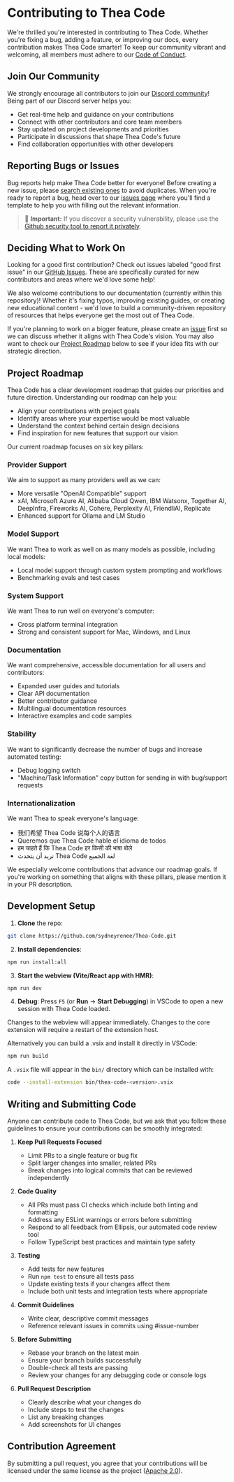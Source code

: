# Contributing to Thea Code

We're thrilled you're interested in contributing to Thea Code. Whether you're fixing a bug, adding a feature, or improving our docs, every contribution makes Thea Code smarter! To keep our community vibrant and welcoming, all members must adhere to our [Code of Conduct](CODE_OF_CONDUCT.md).

## Join Our Community

We strongly encourage all contributors to join our [Discord community](https://discord.gg/your-discord-invite-code)! Being part of our Discord server helps you: <!-- Replace with actual invite code -->

- Get real-time help and guidance on your contributions
- Connect with other contributors and core team members
- Stay updated on project developments and priorities
- Participate in discussions that shape Thea Code's future
- Find collaboration opportunities with other developers

## Reporting Bugs or Issues

Bug reports help make Thea Code better for everyone! Before creating a new issue, please [search existing ones](https://github.com/sydneyrenee/Thea-Code/issues) to avoid duplicates. When you're ready to report a bug, head over to our [issues page](https://github.com/sydneyrenee/Thea-Code/issues/new/choose) where you'll find a template to help you with filling out the relevant information.

<blockquote class='warning-note'>
     🔐 <b>Important:</b> If you discover a security vulnerability, please use the <a href="https://github.com/sydneyrenee/Thea-Code/security/advisories/new">Github security tool to report it privately</a>.
</blockquote>

## Deciding What to Work On

Looking for a good first contribution? Check out issues labeled "good first issue" in our [GitHub Issues](https://github.com/sydneyrenee/Thea-Code/issues?q=is%3Aopen+is%3Aissue+label%3A%22good+first+issue%22). These are specifically curated for new contributors and areas where we'd love some help!

We also welcome contributions to our documentation (currently within this repository)! Whether it's fixing typos, improving existing guides, or creating new educational content - we'd love to build a community-driven repository of resources that helps everyone get the most out of Thea Code.

If you're planning to work on a bigger feature, please create an [issue](https://github.com/sydneyrenee/Thea-Code/issues/new?assignees=&labels=enhancement&template=feature_request.yml&title=%5BFeature%5D%3A+) first so we can discuss whether it aligns with Thea Code's vision. You may also want to check our [Project Roadmap](#project-roadmap) below to see if your idea fits with our strategic direction.

## Project Roadmap

Thea Code has a clear development roadmap that guides our priorities and future direction. Understanding our roadmap can help you:

- Align your contributions with project goals
- Identify areas where your expertise would be most valuable
- Understand the context behind certain design decisions
- Find inspiration for new features that support our vision

Our current roadmap focuses on six key pillars:

### Provider Support

We aim to support as many providers well as we can:

- More versatile "OpenAI Compatible" support
- xAI, Microsoft Azure AI, Alibaba Cloud Qwen, IBM Watsonx, Together AI, DeepInfra, Fireworks AI, Cohere, Perplexity AI, FriendliAI, Replicate
- Enhanced support for Ollama and LM Studio

### Model Support

We want Thea to work as well on as many models as possible, including local models:

- Local model support through custom system prompting and workflows
- Benchmarking evals and test cases

### System Support

We want Thea to run well on everyone's computer:

- Cross platform terminal integration
- Strong and consistent support for Mac, Windows, and Linux

### Documentation

We want comprehensive, accessible documentation for all users and contributors:

- Expanded user guides and tutorials
- Clear API documentation
- Better contributor guidance
- Multilingual documentation resources
- Interactive examples and code samples

### Stability

We want to significantly decrease the number of bugs and increase automated testing:

- Debug logging switch
- "Machine/Task Information" copy button for sending in with bug/support requests

### Internationalization

We want Thea to speak everyone's language:

- 我们希望 Thea Code 说每个人的语言
- Queremos que Thea Code hable el idioma de todos
- हम चाहते हैं कि Thea Code हर किसी की भाषा बोले
- نريد أن يتحدث Thea Code لغة الجميع

We especially welcome contributions that advance our roadmap goals. If you're working on something that aligns with these pillars, please mention it in your PR description.

## Development Setup

1. **Clone** the repo:

```sh
git clone https://github.com/sydneyrenee/Thea-Code.git
```

2. **Install dependencies**:

```sh
npm run install:all
```

3. **Start the webview (Vite/React app with HMR)**:

```sh
npm run dev
```

4. **Debug**:
   Press `F5` (or **Run** → **Start Debugging**) in VSCode to open a new session with Thea Code loaded.

Changes to the webview will appear immediately. Changes to the core extension will require a restart of the extension host.

Alternatively you can build a .vsix and install it directly in VSCode:

```sh
npm run build
```

A `.vsix` file will appear in the `bin/` directory which can be installed with:

```sh
code --install-extension bin/thea-code-<version>.vsix
```

## Writing and Submitting Code

Anyone can contribute code to Thea Code, but we ask that you follow these guidelines to ensure your contributions can be smoothly integrated:

1. **Keep Pull Requests Focused**

    - Limit PRs to a single feature or bug fix
    - Split larger changes into smaller, related PRs
    - Break changes into logical commits that can be reviewed independently

2. **Code Quality**

    - All PRs must pass CI checks which include both linting and formatting
    - Address any ESLint warnings or errors before submitting
    - Respond to all feedback from Ellipsis, our automated code review tool
    - Follow TypeScript best practices and maintain type safety

3. **Testing**

    - Add tests for new features
    - Run `npm test` to ensure all tests pass
    - Update existing tests if your changes affect them
    - Include both unit tests and integration tests where appropriate

4. **Commit Guidelines**

    - Write clear, descriptive commit messages
    - Reference relevant issues in commits using #issue-number

5. **Before Submitting**

    - Rebase your branch on the latest main
    - Ensure your branch builds successfully
    - Double-check all tests are passing
    - Review your changes for any debugging code or console logs

6. **Pull Request Description**
    - Clearly describe what your changes do
    - Include steps to test the changes
    - List any breaking changes
    - Add screenshots for UI changes

## Contribution Agreement

By submitting a pull request, you agree that your contributions will be licensed under the same license as the project ([Apache 2.0](LICENSE)).
